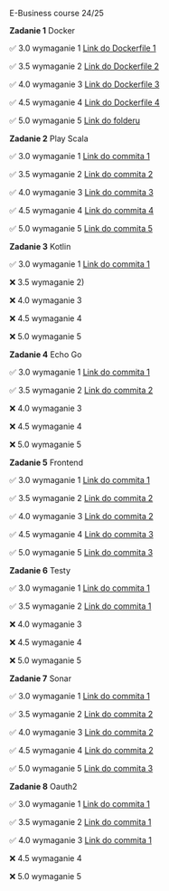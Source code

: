 E-Business course 24/25

**Zadanie 1** Docker

:white_check_mark: 3.0 wymaganie 1 [Link do Dockerfile 1](https://github.com/Janszczyrek/e-biz/blob/master/1/3/Dockerfile)

:white_check_mark: 3.5 wymaganie 2 [Link do Dockerfile 2](https://github.com/Janszczyrek/e-biz/blob/master/1/35/Dockerfile)

:white_check_mark: 4.0 wymaganie 3 [Link do Dockerfile 3](https://github.com/Janszczyrek/e-biz/blob/master/1/4/Dockerfile)

:white_check_mark: 4.5 wymaganie 4 [Link do Dockerfile 4](https://github.com/Janszczyrek/e-biz/blob/master/1/45/Dockerfile)

:white_check_mark: 5.0 wymaganie 5 [Link do folderu](https://github.com/Janszczyrek/e-biz/tree/master/1/5)

**Zadanie 2** Play Scala

:white_check_mark: 3.0 wymaganie 1 [Link do commita 1](https://github.com/Janszczyrek/e-biz/commit/cf15ab2420211910666cd6f1f16d36cb92cf9657)

:white_check_mark: 3.5 wymaganie 2 [Link do commita 2](https://github.com/Janszczyrek/e-biz/commit/0b5bd4692443aeb332dcfd1f90212d9c93954b87)

:white_check_mark: 4.0 wymaganie 3 [Link do commita 3](https://github.com/Janszczyrek/e-biz/commit/5a8e351a4f913cbeb7bb36a0572041303de8dae4)

:white_check_mark: 4.5 wymaganie 4 [Link do commita 4](https://github.com/Janszczyrek/e-biz/commit/8c900c8f34f1251604abcb9b9d0a278df6ec3e49)

:white_check_mark: 5.0 wymaganie 5 [Link do commita 5](https://github.com/Janszczyrek/e-biz/commit/a270321037d5562a00e46dbb33b0f9a317d6cb09)

**Zadanie 3** Kotlin

:white_check_mark: 3.0 wymaganie 1 [Link do commita 1](https://github.com/Janszczyrek/e-biz/commit/85ff48284e6b827a797a04d2d085fa708e81ee9f)

:x: 3.5 wymaganie 2)

:x: 4.0 wymaganie 3 

:x: 4.5 wymaganie 4

:x: 5.0 wymaganie 5

**Zadanie 4** Echo Go

:white_check_mark: 3.0 wymaganie 1 [Link do commita 1](https://github.com/Janszczyrek/e-biz/commit/f6d4cf5a50154bd659704af495900943d0a1cb7a)

:white_check_mark: 3.5 wymaganie 2 [Link do commita 2](https://github.com/Janszczyrek/e-biz/commit/bbd1cdd0a2fc2b8a466157c19be0ac03dd0cfdb0)

:x: 4.0 wymaganie 3 

:x: 4.5 wymaganie 4

:x: 5.0 wymaganie 5

**Zadanie 5** Frontend

:white_check_mark: 3.0 wymaganie 1 [Link do commita 1](https://github.com/Janszczyrek/e-biz/commit/b86f5ff46c88e2bab03c084389227440b8329cc0)

:white_check_mark: 3.5 wymaganie 2 [Link do commita 2](https://github.com/Janszczyrek/e-biz/commit/1caccb5d585177292e384b667c44c3163d6f4642)

:white_check_mark: 4.0 wymaganie 3 [Link do commita 2](https://github.com/Janszczyrek/e-biz/commit/1caccb5d585177292e384b667c44c3163d6f4642)

:white_check_mark: 4.5 wymaganie 4 [Link do commita 3](https://github.com/Janszczyrek/e-biz/commit/1d8dcab43808bc51521551973a2135aa8beb5f47)

:white_check_mark: 5.0 wymaganie 5 [Link do commita 3](https://github.com/Janszczyrek/e-biz/commit/1d8dcab43808bc51521551973a2135aa8beb5f47)

**Zadanie 6** Testy

:white_check_mark: 3.0 wymaganie 1 [Link do commita 1](https://github.com/Janszczyrek/e-biz/commit/3f6a0bb9e1717c69ce4640eb56a48ac03de458d1)

:white_check_mark: 3.5 wymaganie 2 [Link do commita 1](https://github.com/Janszczyrek/e-biz/commit/3f6a0bb9e1717c69ce4640eb56a48ac03de458d1)

:x: 4.0 wymaganie 3

:x: 4.5 wymaganie 4

:x: 5.0 wymaganie 5

**Zadanie 7** Sonar

:white_check_mark: 3.0 wymaganie 1 [Link do commita 1](https://github.com/Janszczyrek/backend_5/commit/6af10598765c95004a099379bfc4dbc7fda6feb9)

:white_check_mark: 3.5 wymaganie 2 [Link do commita 2](https://github.com/Janszczyrek/e-biz/commit/73d5eb63338eba48b5b1b43d8596c72a27d98ce6)

:white_check_mark: 4.0 wymaganie 3 [Link do commita 2](https://github.com/Janszczyrek/e-biz/commit/73d5eb63338eba48b5b1b43d8596c72a27d98ce6)

:white_check_mark: 4.5 wymaganie 4 [Link do commita 2](https://github.com/Janszczyrek/e-biz/commit/73d5eb63338eba48b5b1b43d8596c72a27d98ce6)

:white_check_mark: 5.0 wymaganie 5 [Link do commita 3](https://github.com/Janszczyrek/e-biz/commit/73d5eb63338eba48b5b1b43d8596c72a27d98ce6)

**Zadanie 8** Oauth2

:white_check_mark: 3.0 wymaganie 1 [Link do commita 1](https://github.com/Janszczyrek/e-biz/commit/45583dbe609eefa513d351d34d09eafae3f3e74a)

:white_check_mark: 3.5 wymaganie 2 [Link do commita 1](https://github.com/Janszczyrek/e-biz/commit/45583dbe609eefa513d351d34d09eafae3f3e74a)

:white_check_mark: 4.0 wymaganie 3 [Link do commita 1](https://github.com/Janszczyrek/e-biz/commit/45583dbe609eefa513d351d34d09eafae3f3e74a)

:x: 4.5 wymaganie 4

:x: 5.0 wymaganie 5

